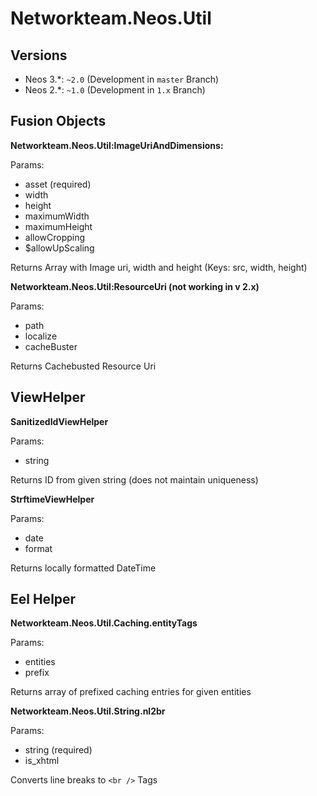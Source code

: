# Networkteam.Neos.Util

## Versions

* Neos 3.*: `~2.0` (Development in `master` Branch)
* Neos 2.*: `~1.0` (Development in `1.x` Branch)

## Fusion Objects

**Networkteam.Neos.Util:ImageUriAndDimensions:**

Params:
* asset (required)
* width
* height
* maximumWidth
* maximumHeight
* allowCropping
* $allowUpScaling

Returns Array with Image uri, width and height
(Keys: src, width, height)

**Networkteam.Neos.Util:ResourceUri (not working in v 2.x)**

Params:
* path
* localize
* cacheBuster

Returns Cachebusted Resource Uri

## ViewHelper

**SanitizedIdViewHelper**

Params:
* string

Returns ID from given string (does not maintain uniqueness)

**StrftimeViewHelper**

Params:
* date
* format

Returns locally formatted DateTime

## Eel Helper

**Networkteam.Neos.Util.Caching.entityTags**

Params:
* entities
* prefix

Returns array of prefixed caching entries for given entities

**Networkteam.Neos.Util.String.nl2br**

Params:
* string (required)
* is_xhtml

Converts line breaks to ```<br />``` Tags